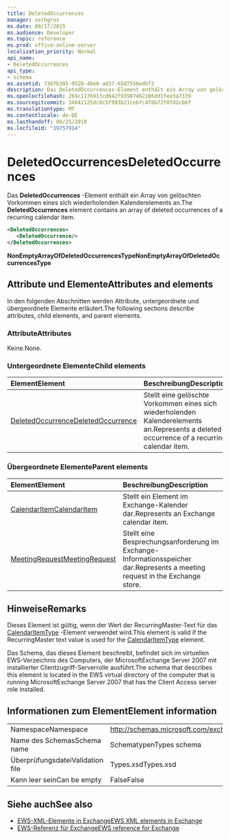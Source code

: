 ```yaml
---
title: DeletedOccurrences
manager: sethgros
ms.date: 09/17/2015
ms.audience: Developer
ms.topic: reference
ms.prod: office-online-server
localization_priority: Normal
api_name:
- DeletedOccurrences
api_type:
- schema
ms.assetid: 736fb305-9528-4be8-ad37-65d7556edbf2
description: Das DeletedOccurrences-Element enthält ein Array von gelöschten Vorkommen eines sich wiederholenden Kalenderelements an.
ms.openlocfilehash: 269c1176913cd642f93987462286dd1fee3a7339
ms.sourcegitcommit: 34041125dc8c5f993b21cebfc4f8b72f0fd2cb6f
ms.translationtype: MT
ms.contentlocale: de-DE
ms.lasthandoff: 06/25/2018
ms.locfileid: "19757914"
---
```

# <a name="deletedoccurrences"></a><span data-ttu-id="40bc5-103">DeletedOccurrences</span><span class="sxs-lookup"><span data-stu-id="40bc5-103">DeletedOccurrences</span></span>

<span data-ttu-id="40bc5-104">Das **DeletedOccurrences** -Element enthält ein Array von gelöschten Vorkommen eines sich wiederholenden Kalenderelements an.</span><span class="sxs-lookup"><span data-stu-id="40bc5-104">The **DeletedOccurrences** element contains an array of deleted occurrences of a recurring calendar item.</span></span> 
  
```xml
<DeletedOccurrences>
   <DeletedOccurrence/>
</DeletedOccurrences>
```

 <span data-ttu-id="40bc5-105">**NonEmptyArrayOfDeletedOccurrencesType**</span><span class="sxs-lookup"><span data-stu-id="40bc5-105">**NonEmptyArrayOfDeletedOccurrencesType**</span></span>
## <a name="attributes-and-elements"></a><span data-ttu-id="40bc5-106">Attribute und Elemente</span><span class="sxs-lookup"><span data-stu-id="40bc5-106">Attributes and elements</span></span>

<span data-ttu-id="40bc5-107">In den folgenden Abschnitten werden Attribute, untergeordnete und übergeordnete Elemente erläutert.</span><span class="sxs-lookup"><span data-stu-id="40bc5-107">The following sections describe attributes, child elements, and parent elements.</span></span>
  
### <a name="attributes"></a><span data-ttu-id="40bc5-108">Attribute</span><span class="sxs-lookup"><span data-stu-id="40bc5-108">Attributes</span></span>

<span data-ttu-id="40bc5-109">Keine.</span><span class="sxs-lookup"><span data-stu-id="40bc5-109">None.</span></span>
  
### <a name="child-elements"></a><span data-ttu-id="40bc5-110">Untergeordnete Elemente</span><span class="sxs-lookup"><span data-stu-id="40bc5-110">Child elements</span></span>

|<span data-ttu-id="40bc5-111">**Element**</span><span class="sxs-lookup"><span data-stu-id="40bc5-111">**Element**</span></span>|<span data-ttu-id="40bc5-112">**Beschreibung**</span><span class="sxs-lookup"><span data-stu-id="40bc5-112">**Description**</span></span>|
|:-----|:-----|
|[<span data-ttu-id="40bc5-113">DeletedOccurrence</span><span class="sxs-lookup"><span data-stu-id="40bc5-113">DeletedOccurrence</span></span>](deletedoccurrence.md) <br/> |<span data-ttu-id="40bc5-114">Stellt eine gelöschte Vorkommen eines sich wiederholenden Kalenderelements an.</span><span class="sxs-lookup"><span data-stu-id="40bc5-114">Represents a deleted occurrence of a recurring calendar item.</span></span>  <br/> |
   
### <a name="parent-elements"></a><span data-ttu-id="40bc5-115">Übergeordnete Elemente</span><span class="sxs-lookup"><span data-stu-id="40bc5-115">Parent elements</span></span>

|<span data-ttu-id="40bc5-116">**Element**</span><span class="sxs-lookup"><span data-stu-id="40bc5-116">**Element**</span></span>|<span data-ttu-id="40bc5-117">**Beschreibung**</span><span class="sxs-lookup"><span data-stu-id="40bc5-117">**Description**</span></span>|
|:-----|:-----|
|[<span data-ttu-id="40bc5-118">CalendarItem</span><span class="sxs-lookup"><span data-stu-id="40bc5-118">CalendarItem</span></span>](calendaritem.md) <br/> |<span data-ttu-id="40bc5-119">Stellt ein Element im Exchange-Kalender dar.</span><span class="sxs-lookup"><span data-stu-id="40bc5-119">Represents an Exchange calendar item.</span></span>  <br/> |
|[<span data-ttu-id="40bc5-120">MeetingRequest</span><span class="sxs-lookup"><span data-stu-id="40bc5-120">MeetingRequest</span></span>](meetingrequest.md) <br/> |<span data-ttu-id="40bc5-121">Stellt eine Besprechungsanforderung im Exchange-Informationsspeicher dar.</span><span class="sxs-lookup"><span data-stu-id="40bc5-121">Represents a meeting request in the Exchange store.</span></span>  <br/> |
   
## <a name="remarks"></a><span data-ttu-id="40bc5-122">Hinweise</span><span class="sxs-lookup"><span data-stu-id="40bc5-122">Remarks</span></span>

<span data-ttu-id="40bc5-123">Dieses Element ist gültig, wenn der Wert der RecurringMaster-Text für das [CalendarItemType](calendaritemtype.md) -Element verwendet wird.</span><span class="sxs-lookup"><span data-stu-id="40bc5-123">This element is valid if the RecurringMaster text value is used for the [CalendarItemType](calendaritemtype.md) element.</span></span> 
  
<span data-ttu-id="40bc5-124">Das Schema, das dieses Element beschreibt, befindet sich im virtuellen EWS-Verzeichnis des Computers, der MicrosoftExchange Server 2007 mit installierter Clientzugriff-Serverrolle ausführt.</span><span class="sxs-lookup"><span data-stu-id="40bc5-124">The schema that describes this element is located in the EWS virtual directory of the computer that is running MicrosoftExchange Server 2007 that has the Client Access server role installed.</span></span>
  
## <a name="element-information"></a><span data-ttu-id="40bc5-125">Informationen zum Element</span><span class="sxs-lookup"><span data-stu-id="40bc5-125">Element information</span></span>

|||
|:-----|:-----|
|<span data-ttu-id="40bc5-126">Namespace</span><span class="sxs-lookup"><span data-stu-id="40bc5-126">Namespace</span></span>  <br/> |http://schemas.microsoft.com/exchange/services/2006/types  <br/> |
|<span data-ttu-id="40bc5-127">Name des Schemas</span><span class="sxs-lookup"><span data-stu-id="40bc5-127">Schema name</span></span>  <br/> |<span data-ttu-id="40bc5-128">Schematypen</span><span class="sxs-lookup"><span data-stu-id="40bc5-128">Types schema</span></span>  <br/> |
|<span data-ttu-id="40bc5-129">Überprüfungsdatei</span><span class="sxs-lookup"><span data-stu-id="40bc5-129">Validation file</span></span>  <br/> |<span data-ttu-id="40bc5-130">Types.xsd</span><span class="sxs-lookup"><span data-stu-id="40bc5-130">Types.xsd</span></span>  <br/> |
|<span data-ttu-id="40bc5-131">Kann leer sein</span><span class="sxs-lookup"><span data-stu-id="40bc5-131">Can be empty</span></span>  <br/> |<span data-ttu-id="40bc5-132">False</span><span class="sxs-lookup"><span data-stu-id="40bc5-132">False</span></span>  <br/> |
   
## <a name="see-also"></a><span data-ttu-id="40bc5-133">Siehe auch</span><span class="sxs-lookup"><span data-stu-id="40bc5-133">See also</span></span>

- [<span data-ttu-id="40bc5-134">EWS-XML-Elemente in Exchange</span><span class="sxs-lookup"><span data-stu-id="40bc5-134">EWS XML elements in Exchange</span></span>](ews-xml-elements-in-exchange.md)  
- [<span data-ttu-id="40bc5-135">EWS-Referenz für Exchange</span><span class="sxs-lookup"><span data-stu-id="40bc5-135">EWS reference for Exchange</span></span>](ews-reference-for-exchange.md)

